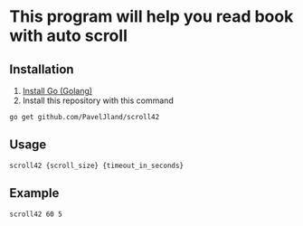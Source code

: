 # This program will help you read book with auto scroll

## Installation
1. [Install Go (Golang)](https://golang.org/doc/install)
2. Install this repository with this command
```
go get github.com/PavelJland/scroll42
```

## Usage
```
scroll42 {scroll_size} {timeout_in_seconds}
```

## Example
```
scroll42 60 5
```
